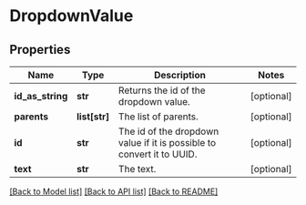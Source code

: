 # DropdownValue

## Properties
Name | Type | Description | Notes
------------ | ------------- | ------------- | -------------
**id_as_string** | **str** | Returns the id of the dropdown value. | [optional] 
**parents** | **list[str]** | The list of parents. | [optional] 
**id** | **str** | The id of the dropdown value if it is possible to convert it to UUID. | [optional] 
**text** | **str** | The text. | [optional] 

[[Back to Model list]](../README.md#documentation-for-models) [[Back to API list]](../README.md#documentation-for-api-endpoints) [[Back to README]](../README.md)

